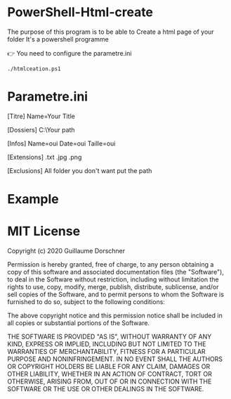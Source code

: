 # PowerShell-Html-create
The purpose of this program is to be able to Create a html page of your folder
It's a powershell programme

👉 You need to configure the parametre.ini

```
./htmlceation.ps1
```

# Parametre.ini
[Titre]
Name=Your Title

[Dossiers]
C:\Your path

[Infos]
Name=oui
Date=oui
Taille=oui

[Extensions]
.txt
.jpg
.png

[Exclusions]
All folder you don't want put the path

# Example

# MIT License
Copyright (c) 2020 Guillaume Dorschner

Permission is hereby granted, free of charge, to any person obtaining a copy of this software and associated documentation files (the "Software"), to deal in the Software without restriction, including without limitation the rights to use, copy, modify, merge, publish, distribute, sublicense, and/or sell copies of the Software, and to permit persons to whom the Software is furnished to do so, subject to the following conditions:

The above copyright notice and this permission notice shall be included in all copies or substantial portions of the Software.

THE SOFTWARE IS PROVIDED "AS IS", WITHOUT WARRANTY OF ANY KIND, EXPRESS OR IMPLIED, INCLUDING BUT NOT LIMITED TO THE WARRANTIES OF MERCHANTABILITY, FITNESS FOR A PARTICULAR PURPOSE AND NONINFRINGEMENT. IN NO EVENT SHALL THE AUTHORS OR COPYRIGHT HOLDERS BE LIABLE FOR ANY CLAIM, DAMAGES OR OTHER LIABILITY, WHETHER IN AN ACTION OF CONTRACT, TORT OR OTHERWISE, ARISING FROM, OUT OF OR IN CONNECTION WITH THE SOFTWARE OR THE USE OR OTHER DEALINGS IN THE SOFTWARE.

